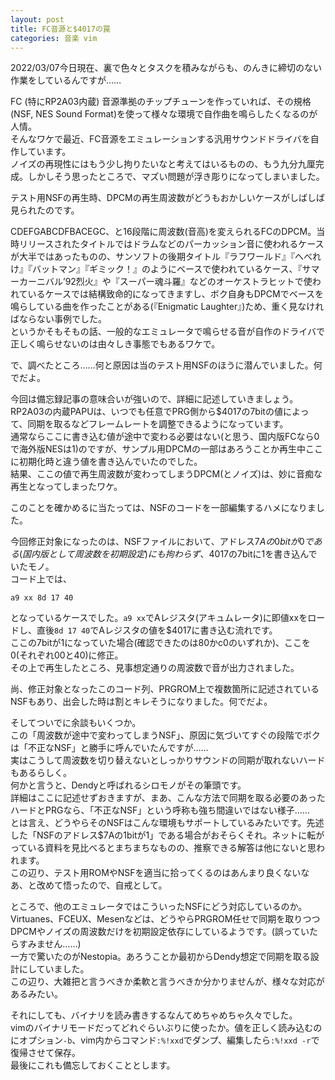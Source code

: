 ```yaml
---
layout: post
title: FC音源と$4017の罠
categories: 音楽 vim
---
```


2022/03/07今日現在、裏で色々とタスクを積みながらも、のんきに締切のない作業をしているんですが……

FC (特にRP2A03内蔵) 音源準拠のチップチューンを作っていれば、その規格(NSF, NES Sound Format)を使って様々な環境で自作曲を鳴らしたくなるのが人情。  
そんなワケで最近、FC音源をエミュレーションする汎用サウンドドライバを自作しています。  
ノイズの再現性にはもう少し拘りたいなと考えてはいるものの、もう九分九厘完成。しかしそう思ったところで、マズい問題が浮き彫りになってしまいました。

テスト用NSFの再生時、DPCMの再生周波数がどうもおかしいケースがしばしば見られたのです。

CDEFGABCDFBACEGC、と16段階に周波数(音高)を変えられるFCのDPCM。当時リリースされたタイトルではドラムなどのパーカッション音に使われるケースが大半ではあったものの、サンソフトの後期タイトル『ラフワールド』『へべれけ』『バットマン』『ギミック！』のようにベースで使われているケース、『サマーカーニバル’92烈火』や『スーパー魂斗羅』などのオーケストラヒットで使われているケースでは結構致命的になってきますし、ボク自身もDPCMでベースを鳴らしている曲を作ったことがある(『Enigmatic Laughter』)ため、重く見なければならない事例でした。  
というかそもそもの話、一般的なエミュレータで鳴らせる音が自作のドライバで正しく鳴らせないのは由々しき事態でもあるワケで。

で、調べたところ……何と原因は当のテスト用NSFのほうに潜んでいました。何でだよ。

今回は備忘録記事の意味合いが強いので、詳細に記述していきましょう。  
RP2A03の内蔵PAPUは、いつでも任意でPRG側から$4017の7bitの値によって、同期を取るなどフレームレートを調整できるようになっています。  
通常ならここに書き込む値が途中で変わる必要はない(と思う、国内版FCなら0で海外版NESは1)のですが、サンプル用DPCMの一部はあろうことか再生中ここに初期化時と違う値を書き込んでいたのでした。  
結果、ここの値で再生周波数が変わってしまうDPCM(とノイズ)は、妙に音痴な再生となってしまったワケ。

このことを確かめるに当たっては、NSFのコードを一部編集するハメになりました。

今回修正対象になったのは、NSFファイルにおいて、アドレス$7Aの0bitが0である(国内版として周波数を初期設定)にも拘わらず、$4017の7bitに1を書き込んでいたモノ。  
コード上では、
```
a9 xx 8d 17 40
```
となっているケースでした。`a9 xx`でAレジスタ(アキュムレータ)に即値xxをロードし、直後`8d 17 40`でAレジスタの値を$4017に書き込む流れです。  
ここの7bitが1になっていた場合(確認できたのは80かc0のいずれか)、ここを0(それぞれ00と40)に修正。  
その上で再生したところ、見事想定通りの周波数で音が出力されました。

尚、修正対象となったこのコード列、PRGROM上で複数箇所に記述されているNSFもあり、出会した時は割とキレそうになりました。何でだよ。

そしてついでに余談もいくつか。  
この「周波数が途中で変わってしまうNSF」、原因に気づいてすぐの段階でボクは「不正なNSF」と勝手に呼んでいたんですが……  
実はこうして周波数を切り替えないとしっかりサウンドの同期が取れないハードもあるらしく。  
何かと言うと、Dendyと呼ばれるシロモノがその筆頭です。  
詳細はここに記述せずおきますが、まあ、こんな方法で同期を取る必要のあったハードとPRGなら、「不正なNSF」という呼称も強ち間違いではない様子……  
とは言え、どうやらそのNSFはこんな環境もサポートしているみたいです。先述した「NSFのアドレス$7Aの1bitが1」である場合がおそらくそれ。ネットに転がっている資料を見比べるとまちまちなものの、推察できる解答は他にないと思われます。  
この辺り、テスト用ROMやNSFを適当に拾ってくるのはあんまり良くないなあ、と改めて悟ったので、自戒として。

ところで、他のエミュレータではこういったNSFにどう対応しているのか。  
Virtuanes、FCEUX、Mesenなどは、どうやらPRGROM任せで同期を取りつつDPCMやノイズの周波数だけを初期設定依存にしているようです。(誤っていたらすみません……)  
一方で驚いたのがNestopia。あろうことか最初からDendy想定で同期を取る設計にしていました。  
この辺り、大雑把と言うべきか柔軟と言うべきか分かりませんが、様々な対応があるみたい。

それにしても、バイナリを読み書きするなんてめちゃめちゃ久々でした。  
vimのバイナリモードだってどれぐらいぶりに使ったか。値を正しく読み込むのにオプション`-b`、vim内からコマンド`:%!xxd`でダンプ、編集したら`:%!xxd -r`で復帰させて保存。  
最後にこれも備忘しておくこととします。
